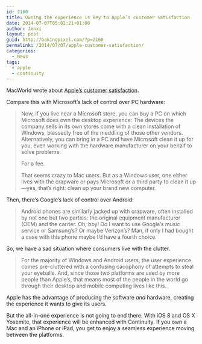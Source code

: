 ```yaml
---
id: 2160
title: Owning the experience is key to Apple’s customer satisfaction
date: 2014-07-07T05:02:21+01:00
author: Jenxi
layout: post
guid: http://bakingpixel.com/?p=2160
permalink: /2014/07/07/apple-customer-satisfaction/
categories:
  - News
tags:
  - apple
  - continuity
---
```

MacWorld wrote about [Apple’s customer satisfaction](http://www.macworld.com/article/2364310/all-in-one-owning-the-experience-is-key-to-apples-customer-satisfaction.html).

Compare this with Microsoft’s lack of control over PC hardware:

> Now, if you live near a Microsoft store, you can buy a PC on which Microsoft does own the desktop experience: The devices the company sells in its own stores come with a clean installation of Windows, blessedly free of the meddling of those other vendors. Alternatively, you can bring in a PC and have Microsoft clean it up for you, even working with the hardware manufacturer on your behalf to solve problems.
> 
> For a fee.
> 
> That seems crazy to Mac users. But as a Windows user, one either lives with the crapware or pays Microsoft or a third party to clean it up—yes, that’s right: clean up your brand new computer. 

Then, there’s Google’s lack of control over Android:

> Android phones are similarly jacked up with crapware, often installed by not one but two parties: the original equipment manufacturer (OEM) and the carrier. Oh, boy! Do I want to use Google’s music service or Samsung’s? Or maybe Verizon’s? Man, if only I had bought a case with this phone maybe I’d have a fourth choice. 

So, we have a sad situation where consumers live with the clutter.

> For the majority of Windows and Android users, the user experience comes pre-cluttered with a confusing cacophony of attempts to steal your eyeballs. And, since those two platforms are used by more people than Apple’s, that means most of the people in the world go through their desktop and mobile computing lives like this. 

Apple has the advantage of producing the software _and_ hardware, creating the experience it wants to give its users.

But the all-in-one experience is not going to end there. With iOS 8 and OS X Yosemite, that experience will be enhanced with Continuity. If you own a Mac and an iPhone or iPad, you get to enjoy a seamless experience moving between the platforms.